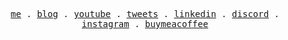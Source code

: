 <p align="center">
  <samp>
    <a href="https://www.delice.dev/">me</a> .
    <a href="https://fatihdelice.medium.com/">blog</a> .
    <a href="https://www.youtube.com/fatihdelice?sub_confirmation=1">youtube</a> .
    <a href="https://twitter.com/fatihdelice_">tweets</a> .
    <a href="https://www.linkedin.com/in/fatihdelice/">linkedin</a> .
    <a href="https://discord.gg/TD6DxU95TN">discord</a> .
    <a href="https://www.instagram.com/fatihdelice_/">instagram</a> .
    <a href="https://www.buymeacoffee.com/fatihdelice">buymeacoffee</a>
  </samp>
</p>
